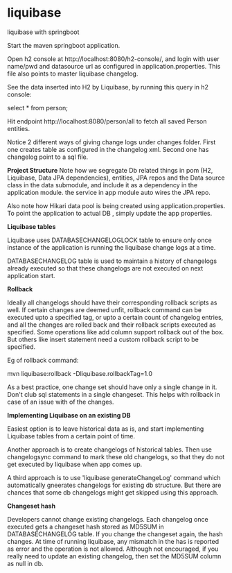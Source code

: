 # liquibase
liquibase with springboot

Start the maven springboot application.

Open h2 console at http://localhost:8080/h2-console/, and login with user name/pwd 
and datasource url as configured in application.properties. 
This file also points to master liquibase changelog.

See the data inserted into H2 by Liquibase, by running this query in h2 console:

select * from person;

Hit endpoint http://localhost:8080/person/all to fetch all saved Person entities.

Notice 2 different ways of giving change logs under changes folder.
First one creates table as configured in the changelog xml.
Second one has changelog point to a sql file.

**Project Structure**
Note how we segregate Db related things in pom (H2, Liquibase, Data JPA dependencies),
 entities, JPA repos and the Data source class in the data submodule, and include it as a dependency
 in the application module. the service in app module auto wires the JPA repo.

Also note how Hikari data pool is being created using application.properties. To point the application to
actual DB , simply update the app properties.

**Liquibase tables**

Liquibase uses DATABASECHANGELOGLOCK table to ensure only once instance of 
the application is running the liquibase change logs at a time.

DATABASECHANGELOG table is used to maintain a history of changelogs already executed
so that these changelogs are not executed on next application start.

**Rollback**

Ideally all changelogs should have their corresponding rollback scripts as well.
If certain changes are deemed unfit, rollback command can be executed upto a specified tag,
or upto a certain count of changelog entries, 
and all the changes are rolled back and their rollback scripts executed as specified.
Some operations like add column support rollback out of the box. But others like insert statement
need a custom rollback script to be specified.

Eg of rollback command:

mvn liquibase:rollback -Dliquibase.rollbackTag=1.0

As a best practice, one change set should have only a single change in it. 
Don't club sql statements in a single changeset.
This helps with rollback in case of an issue with of the changes.

**Implementing Liquibase on an existing DB**

Easiest option is to leave historical data as is, and start implementing Liquibase tables from a certain point of time.

Another approach is to create changelogs of historical tables. 
Then use changelogsync command to mark these old changelogs, so that they do not get executed by liquibase when app comes up.

A third approach is to use 'liquibase generateChangeLog' command which automatically gneerates changelogs for existing db structure.
But there are chances that some db changelogs might get skipped using this approach.

**Changeset hash**

Developers cannot change existing changelogs. Each changelog once executed gets a changeset hash
stored as MD5SUM in DATABASECHANGELOG table. 
If you change the changeset again, the hash changes.
At time of running liquibase, any mismatch in the has is reported as error
and the operation is not allowed.
Although not encouraged, if you really need to update an existing changelog, then set the MD5SUM column as null in db.






